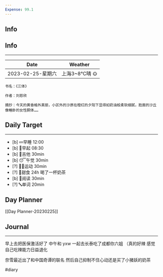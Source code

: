 ```yaml
---
Expense: 99.1
---
```

## Info
## Info
***
| Date              | Weather       |
| ----------------- | ------------- |
| 2023-02-25-星期六 | 上海3~8℃晴 🌞 | 


```ad-cite
书名：《三体》

作者：刘慈欣

摘抄：今天的黄昏格外美丽，小区外的沙原在橙红的夕阳下显得如奶油般柔软细腻，脸面的沙丘像睡卧的女性胴体……
```


## Daily Target 
***
- [b] 💤早睡   12:00
- [b] 🌅早起    08:30
- [b] 🎵吉他    30min
- [b] 😴午觉    30min
- [?] 🏃‍♀️运动    30min  
- [?] 🚫甜食    24h 喝了一杯奶茶
- [b] 📖阅读    30min
- [?] 🔤单词    20min    


## Day Planner
[[Day Planner-20230225]]


##  Journal
***
早上去把医保激活好了
中午和 yxw 一起去长泰吃了成都你六姐
（真的好辣
感觉自己吃辣能力日益退化

奈雪最近出了和中国奇谭的联名
然后自己抑制不住心动还是买了小猪妖的奶茶





#diary